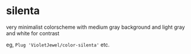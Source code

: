 silenta
=======

very minimalist colorscheme with medium gray background and light gray and white
for contrast

eg, `Plug 'VioletJewel/color-silenta'` etc.

